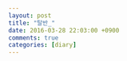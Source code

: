 ```yaml
---
layout: post
title: "탈반_"
date: 2016-03-28 22:03:00 +0900
comments: true 
categories: [diary] 
---
```


